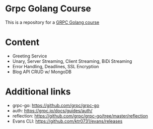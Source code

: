 # Grpc Golang Course

This is a repository for a [GRPC Golang course](http://bit.ly/grpc-golang-github)

# Content

- Greeting Service
- Unary, Server Streaming, Client Streaming, BiDi Streaming
- Error Handling, Deadlines, SSL Encryption
- Blog API CRUD w/ MongoDB

# Additional links

- grpc-go: https://github.com/grpc/grpc-go
- auth: https://grpc.io/docs/guides/auth/
- reflection: https://github.com/grpc/grpc-go/tree/master/reflection
- Evans CLI: https://github.com/ktr0731/evans/releases